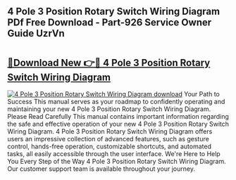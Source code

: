 ## 4 Pole 3 Position Rotary Switch Wiring Diagram PDf Free Download - Part-926 Service Owner Guide UzrVn

# <h2><a href="http://dfibvy.blite.top/?on=4+Pole+3+Position+Rotary+Switch+Wiring+Diagram">🔗Download New 👉🔴 4 Pole 3 Position Rotary Switch Wiring Diagram</a></h2>

[![4 Pole 3 Position Rotary Switch Wiring Diagram download](https://i.imgur.com/lujVjoI.png)](http://dfibvy.blite.top/?on=4+Pole+3+Position+Rotary+Switch+Wiring+Diagram)
Your Path to Success This manual serves as your roadmap to confidently operating and maintaining your new 4 Pole 3 Position Rotary Switch Wiring Diagram. Please Read Carefully This manual contains important information regarding the safe and effective operation of your new 4 Pole 3 Position Rotary Switch Wiring Diagram. 4 Pole 3 Position Rotary Switch Wiring Diagram offers users an impressive collection of advanced features, such as gesture control, hands-free operation, customizable shortcuts, and automated tasks, all easily accessible through the user interface. We're Here to Help You Every Step of the Way 4 Pole 3 Position Rotary Switch Wiring Diagram. Our customer support team is available throughout your journey.
